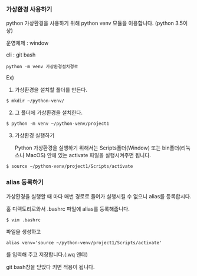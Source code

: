 ### 가상환경 사용하기

python 가상환경을 사용하기 위해 python venv 모듈을 이용합니다. (python 3.5이상)

운영체제 : window

cli : git bash

```shell
python -m venv 가상환경설치경로
```

Ex)

1. 가상환경을 설치할 폴더를 만든다.

```shell
$ mkdir ~/python-venv/
```

2. 그 폴더에 가상환경을 설치한다.

```shell
$ python -m venv ~/python-venv/project1
```

3. 가상환경 실행하기

   Python 가상환경을 실행하기 위해서는 Scripts폴더(Window) 또는 bin폴더(리눅스나 MacOS) 안에 있는 activate 파일을 실행시켜주면 됩니다.

```shell
$ source ~/python-venv/project1/Scripts/activate
```





### alias 등록하기

가상환경을 실행할 때 마다 매번 경로로 들어가 실행시킬 수 없으니 alias를 등록합시다.

홈 디렉토리로와서 .bashrc 파일에 alias를 등록해줍니다.

```shell
$ vim .bashrc
```

파일을 생성하고

```.bashrc
alias venv='source ~/python-venv/project1/Scripts/activate'
```

를 입력해 주고 저장합니다.(:wq 엔터)

git bash창을 닫았다 키면 적용이 됩니다.

